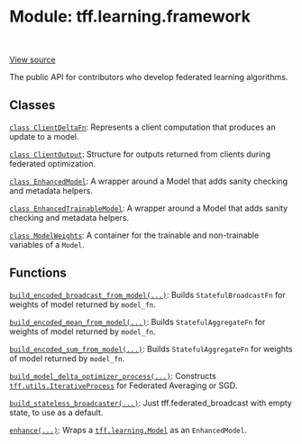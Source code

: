 <div itemscope itemtype="http://developers.google.com/ReferenceObject">
<meta itemprop="name" content="tff.learning.framework" />
<meta itemprop="path" content="Stable" />
</div>

# Module: tff.learning.framework

<table class="tfo-notebook-buttons tfo-api" align="left">
</table>

<a target="_blank" href="http://github.com/tensorflow/federated/tree/master/tensorflow_federated/python/learning/framework/__init__.py">View
source</a>

The public API for contributors who develop federated learning algorithms.

<!-- Placeholder for "Used in" -->

## Classes

[`class ClientDeltaFn`](../../tff/learning/framework/ClientDeltaFn.md):
Represents a client computation that produces an update to a model.

[`class ClientOutput`](../../tff/learning/framework/ClientOutput.md): Structure
for outputs returned from clients during federated optimization.

[`class EnhancedModel`](../../tff/learning/framework/EnhancedModel.md): A
wrapper around a Model that adds sanity checking and metadata helpers.

[`class EnhancedTrainableModel`](../../tff/learning/framework/EnhancedTrainableModel.md):
A wrapper around a Model that adds sanity checking and metadata helpers.

[`class ModelWeights`](../../tff/learning/framework/ModelWeights.md): A
container for the trainable and non-trainable variables of a `Model`.

## Functions

[`build_encoded_broadcast_from_model(...)`](../../tff/learning/framework/build_encoded_broadcast_from_model.md):
Builds `StatefulBroadcastFn` for weights of model returned by `model_fn`.

[`build_encoded_mean_from_model(...)`](../../tff/learning/framework/build_encoded_mean_from_model.md):
Builds `StatefulAggregateFn` for weights of model returned by `model_fn`.

[`build_encoded_sum_from_model(...)`](../../tff/learning/framework/build_encoded_sum_from_model.md):
Builds `StatefulAggregateFn` for weights of model returned by `model_fn`.

[`build_model_delta_optimizer_process(...)`](../../tff/learning/framework/build_model_delta_optimizer_process.md):
Constructs
<a href="../../tff/utils/IterativeProcess.md"><code>tff.utils.IterativeProcess</code></a>
for Federated Averaging or SGD.

[`build_stateless_broadcaster(...)`](../../tff/learning/framework/build_stateless_broadcaster.md):
Just tff.federated_broadcast with empty state, to use as a default.

[`enhance(...)`](../../tff/learning/framework/enhance.md): Wraps a
<a href="../../tff/learning/Model.md"><code>tff.learning.Model</code></a> as an
`EnhancedModel`.
